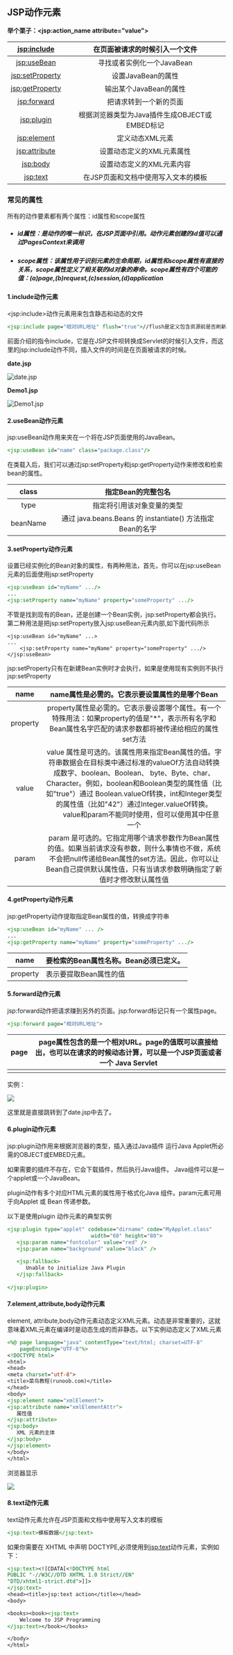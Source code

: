 



## JSP动作元素

**举个栗子：\<jsp:action_name attribute="value">**

|     [jsp:include](#include)     |        在页面被请求的时候引入一个文件         |
| :-----------------------------: | :----------------------------: |
|     [jsp:useBean](#useBean)     |       寻找或者实例化一个JavaBean        |
| [jsp:setProperty](#setProperty) |         设置JavaBean的属性          |
| [jsp:getProperty](#getProperty) |        输出某个JavaBean的属性         |
|     [jsp:forward](#forward)     |          把请求转到一个新的页面           |
|      [jsp:plugin](#plugin)      | 根据浏览器类型为Java插件生成OBJECT或EMBED标记 |
|     [jsp:element](#element)     |           定义动态XML元素            |
|    [jsp:attribute](#element)    |         设置动态定义的XML元素属性         |
|      [jsp:body](#element)       |         设置动态定义的XML元素内容         |
|        [jsp:text](#text)        |      在JSP页面和文档中使用写入文本的模板       |

### 常见的属性

所有的动作要素都有两个属性：id属性和scope属性

* ##### id属性：是动作的唯一标识，在JSP页面中引用。动作元素创建的id值可以通过PagesContext来调用

* ##### scope属性：该属性用于识别元素的生命周期，id属性和scope属性有直接的关系，scope属性定义了相关联的id对象的寿命。scope属性有四个可能的值：(a)page,(b)request,(c)session,(d)application

#### <span id="include">1.include动作元素</span>

\<jsp:include>动作元素用来包含静态和动态的文件

```jsp
<jsp:include page="相对URL地址" flush="true">//flush是定义包含资源前是否刷新缓存区
```

前面介绍的指令include，它是在JSP文件呗转换成Servlet的时候引入文件，而这里的jsp:include动作不同，插入文件的时间是在页面被请求的时候。

**date.jsp**

![date.jsp](https://ws2.sinaimg.cn/large/006tNc79gy1fhn6hj5hiwj30d4047wex.jpg)



**Demo1.jsp**

![Demo1.jsp](https://ws2.sinaimg.cn/large/006tNc79gy1fhn6io2qkhj30cu03oq3b.jpg)

#### <span id=" useBean"> 2.useBean动作元素</span>

jsp:useBean动作用来夹在一个将在JSP页面使用的JavaBean。

```Jsp
<jsp:useBean id="name" class="package.class"/>
```

在类载入后，我们可以通过jsp:setProperty和jsp:getProperty动作来修改和检索bean的属性。

|  class   |               指定Bean的完整包名                |
| :------: | :--------------------------------------: |
|   type   |              指定将引用该对象变量的类型               |
| beanName | 通过 java.beans.Beans 的 instantiate() 方法指定Bean的名字 |



#### <span id="setProperty">3.setProperty动作元素</span>

设置已经实例化的Bean对象的属性，有两种用法，首先，你可以在jsp:useBean元素的后面使用jsp:setProperty

```Jsp
<jsp:useBean id="myName" .../>
...
<jsp:setProperty name="myName" property="someProperty" .../>
```

不管是找到现有的Bean，还是创建一个Bean实例，jsp:setProperty都会执行。第二种用法是把jsp:setProperty放入jsp:useBean元素内部,如下面代码所示

```
<jsp:useBean id="myName" ...>
...
	<jsp:setProperty name="myName" property="someProperty" .../>
</jsp:useBean>
```

jsp:setProperty只有在新建Bean实例时才会执行，如果是使用现有实例则不执行jsp:setProperty

|   name   |       name属性是必需的。它表示要设置属性的是哪个Bean        |
| :------: | :--------------------------------------: |
| property | property属性是必需的。它表示要设置哪个属性。有一个特殊用法：如果property的值是"*"，表示所有名字和Bean属性名字匹配的请求参数都将被传递给相应的属性set方法 |
|  value   | value 属性是可选的。该属性用来指定Bean属性的值。字符串数据会在目标类中通过标准的valueOf方法自动转换成数字、boolean、Boolean、 byte、Byte、char、Character。例如，boolean和Boolean类型的属性值（比如"true"）通过 Boolean.valueOf转换，int和Integer类型的属性值（比如"42"）通过Integer.valueOf转换。 　　value和param不能同时使用，但可以使用其中任意一个 |
|  param   | param 是可选的。它指定用哪个请求参数作为Bean属性的值。如果当前请求没有参数，则什么事情也不做，系统不会把null传递给Bean属性的set方法。因此，你可以让Bean自己提供默认属性值，只有当请求参数明确指定了新值时才修改默认属性值 |

#### <span id="getProperty">4.getProperty动作元素</span>

jsp:getProperty动作提取指定Bean属性的值，转换成字符串

```jsp
<jsp:useBean id="myName" ... />
...
<jsp:getProperty name="myName" property="someProperty" .../>
```

|   name   | 要检索的Bean属性名称。Bean必须已定义。 |
| :------: | ----------------------- |
| property | 表示要提取Bean属性的值           |

#### <span id="forward">5.forward动作元素</span>

jsp:forward动作把请求赚到另外的页面。jsp:forward标记只有一个属性page。

```jsp
<jsp:forward page="相对URL地址">
```

| page | page属性包含的是一个相对URL。page的值既可以直接给出，也可以在请求的时候动态计算，可以是一个JSP页面或者一个 Java Servlet |
| :--: | :--------------------------------------: |
|      |                                          |

实例：

![](https://ws2.sinaimg.cn/large/006tNc79gy1fhn9ij21zpj309l01nmx7.jpg)

这里就是直接跳转到了date.jsp中去了。

#### <span id="plugin">6.plugin动作元素<span>

jsp:plugin动作用来根据浏览器的类型，插入通过Java插件 运行Java Applet所必需的OBJECT或EMBED元素。

如果需要的插件不存在，它会下载插件，然后执行Java组件。 Java组件可以是一个applet或一个JavaBean。

plugin动作有多个对应HTML元素的属性用于格式化Java 组件。param元素可用于向Applet 或 Bean 传递参数。

以下是使用plugin 动作元素的典型实例

```Jsp
<jsp:plugin type="applet" codebase="dirname" code="MyApplet.class"
                           width="60" height="80">
   <jsp:param name="fontcolor" value="red" />
   <jsp:param name="background" value="black" />
  
   <jsp:fallback>
      Unable to initialize Java Plugin
   </jsp:fallback>
  
</jsp:plugin>
```

#### <span id="element">7.element,attribute,body动作元素</span>

element, attribute,body动作元素动态定义XML元素。动态是非常重要的，这就意味着XML元素在编译时是动态生成的而非静态。以下实例动态定义了XML元素

```jsp
<%@ page language="java" contentType="text/html; charset=UTF-8"
    pageEncoding="UTF-8"%>
<!DOCTYPE html>
<html>
<head>
<meta charset="utf-8">
<title>菜鸟教程(runoob.com)</title>
</head>
<body>
<jsp:element name="xmlElement">
<jsp:attribute name="xmlElementAttr">
   属性值
</jsp:attribute>
<jsp:body>
   XML 元素的主体
</jsp:body>
</jsp:element>
</body>
</html>
```

浏览器显示

![](https://ws4.sinaimg.cn/large/006tNc79gy1fhna978uk3j309705ymxj.jpg)

#### <span id="text">8.text动作元素</span>

text动作元素允许在JSP页面和文档中使用写入文本的模板

```jsp
<jsp:text>模板数据</jsp:text>
```

如果你需要在 XHTML 中声明 DOCTYPE,必须使用到<jsp:text>动作元素，实例如下：

```jsp
<jsp:text><![CDATA[<!DOCTYPE html
PUBLIC "-//W3C//DTD XHTML 1.0 Strict//EN"
"DTD/xhtml1-strict.dtd">]]>
</jsp:text>
<head><title>jsp:text action</title></head>
<body>

<books><book><jsp:text>  
    Welcome to JSP Programming
</jsp:text></book></books>

</body>
</html>
```

